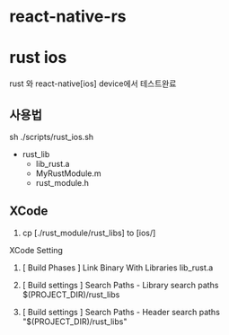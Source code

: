 # react-native-rs

rust ios
========

rust 와 react-native[ios]
device에서 테스트완료



사용법
----


sh ./scripts/rust_ios.sh

* rust_lib
   * lib_rust.a
   * MyRustModule.m
   * rust_module.h   


XCode 
-----

1. cp [./rust_module/rust_libs] to [ios/]

XCode Setting
1. [ Build Phases ] Link Binary With Libraries
   lib_rust.a

2. [ Build settings ] Search Paths - Library search paths
   $(PROJECT_DIR)/rust_libs

3. [ Build settings ] Search Paths - Header search paths
   "$(PROJECT_DIR)/rust_libs"
